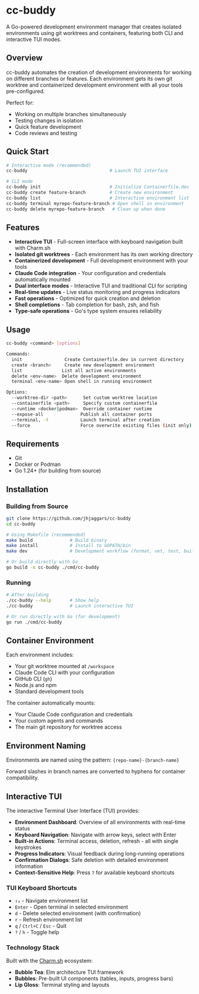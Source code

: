 # cc-buddy

A Go-powered development environment manager that creates isolated environments using git worktrees and containers, featuring both CLI and interactive TUI modes.

## Overview

cc-buddy automates the creation of development environments for working on different branches or features. Each environment gets its own git worktree and containerized development environment with all your tools pre-configured.

Perfect for:
- Working on multiple branches simultaneously
- Testing changes in isolation
- Quick feature development
- Code reviews and testing

## Quick Start

```bash
# Interactive mode (recommended)
cc-buddy                               # Launch TUI interface

# CLI mode
cc-buddy init                          # Initialize Containerfile.dev
cc-buddy create feature-branch         # Create new environment
cc-buddy list                          # Interactive environment list
cc-buddy terminal myrepo-feature-branch # Open shell in environment
cc-buddy delete myrepo-feature-branch   # Clean up when done
```

## Features

- **Interactive TUI** - Full-screen interface with keyboard navigation built with Charm.sh
- **Isolated git worktrees** - Each environment has its own working directory
- **Containerized development** - Full development environment with your tools
- **Claude Code integration** - Your configuration and credentials automatically mounted
- **Dual interface modes** - Interactive TUI and traditional CLI for scripting
- **Real-time updates** - Live status monitoring and progress indicators
- **Fast operations** - Optimized for quick creation and deletion
- **Shell completions** - Tab completion for bash, zsh, and fish
- **Type-safe operations** - Go's type system ensures reliability

## Usage

```bash
cc-buddy <command> [options]

Commands:
  init                Create Containerfile.dev in current directory
  create <branch>     Create new development environment
  list               List all active environments  
  delete <env-name>  Delete development environment
  terminal <env-name> Open shell in running environment

Options:
  --worktree-dir <path>      Set custom worktree location
  --containerfile <path>     Specify custom containerfile
  --runtime <docker|podman>  Override container runtime
  --expose-all              Publish all container ports
  --terminal, -t            Launch terminal after creation
  --force                   Force overwrite existing files (init only)
```

## Requirements

- Git
- Docker or Podman
- Go 1.24+ (for building from source)

## Installation

### Building from Source
```bash
git clone https://github.com/jhjaggars/cc-buddy
cd cc-buddy

# Using Makefile (recommended)
make build              # Build binary
make install            # Install to GOPATH/bin
make dev                # Development workflow (format, vet, test, build)

# Or build directly with Go
go build -o cc-buddy ./cmd/cc-buddy
```

### Running
```bash
# After building
./cc-buddy --help       # Show help
./cc-buddy              # Launch interactive TUI

# Or run directly with Go (for development)
go run ./cmd/cc-buddy
```

## Container Environment

Each environment includes:
- Your git worktree mounted at `/workspace`
- Claude Code CLI with your configuration
- GitHub CLI (`gh`)
- Node.js and npm
- Standard development tools

The container automatically mounts:
- Your Claude Code configuration and credentials
- Your custom agents and commands
- The main git repository for worktree access

## Environment Naming

Environments are named using the pattern: `{repo-name}-{branch-name}`

Forward slashes in branch names are converted to hyphens for container compatibility.

## Interactive TUI

The interactive Terminal User Interface (TUI) provides:

- **Environment Dashboard**: Overview of all environments with real-time status
- **Keyboard Navigation**: Navigate with arrow keys, select with Enter
- **Built-in Actions**: Terminal access, deletion, refresh - all with single keystrokes
- **Progress Indicators**: Visual feedback during long-running operations
- **Confirmation Dialogs**: Safe deletion with detailed environment information
- **Context-Sensitive Help**: Press `?` for available keyboard shortcuts

### TUI Keyboard Shortcuts

- `↑↓` - Navigate environment list
- `Enter` - Open terminal in selected environment
- `d` - Delete selected environment (with confirmation)
- `r` - Refresh environment list
- `q` / `Ctrl+C` / `Esc` - Quit
- `?` / `h` - Toggle help

### Technology Stack

Built with the [Charm.sh](https://charm.sh) ecosystem:
- **Bubble Tea**: Elm architecture TUI framework
- **Bubbles**: Pre-built UI components (tables, inputs, progress bars)
- **Lip Gloss**: Terminal styling and layouts